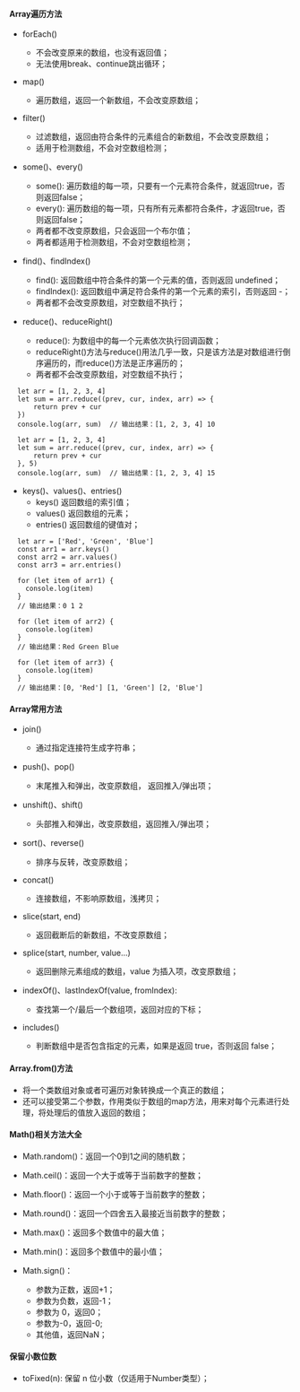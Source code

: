 #### Array遍历方法

- forEach()
  - 不会改变原来的数组，也没有返回值；
  - 无法使用break、continue跳出循环；

- map()
  - 遍历数组，返回一个新数组，不会改变原数组；

- filter()
  - 过滤数组，返回由符合条件的元素组合的新数组，不会改变原数组；
  - 适用于检测数组，不会对空数组检测；

- some()、every()
  - some(): 遍历数组的每一项，只要有一个元素符合条件，就返回true，否则返回false；
  - every(): 遍历数组的每一项，只有所有元素都符合条件，才返回true，否则返回false；
  - 两者都不改变原数组，只会返回一个布尔值；
  - 两者都适用于检测数组，不会对空数组检测；

- find()、findIndex()
  - find(): 返回数组中符合条件的第一个元素的值，否则返回 undefined；
  - findIndex(): 返回数组中满足符合条件的第一个元素的索引，否则返回 -；
  - 两者都不会改变原数组，对空数组不执行；

- reduce()、reduceRight()
  - reduce(): 为数组中的每一个元素依次执行回调函数；
  - reduceRight()方法与reduce()用法几乎一致，只是该方法是对数组进行倒序遍历的，而reduce()方法是正序遍历的；
  - 两者都不会改变原数组，对空数组不执行；
```
  let arr = [1, 2, 3, 4]
  let sum = arr.reduce((prev, cur, index, arr) => {
      return prev + cur
  })  
  console.log(arr, sum)  // 输出结果：[1, 2, 3, 4] 10

  let arr = [1, 2, 3, 4]
  let sum = arr.reduce((prev, cur, index, arr) => {
      return prev + cur
  }, 5)  
  console.log(arr, sum)  // 输出结果：[1, 2, 3, 4] 15
```

- keys()、values()、entries()
  - keys() 返回数组的索引值；
  - values() 返回数组的元素；
  - entries() 返回数组的键值对；
```
  let arr = ['Red', 'Green', 'Blue']
  const arr1 = arr.keys()
  const arr2 = arr.values() 
  const arr3 = arr.entries() 

  for (let item of arr1) {
    console.log(item)
  }
  // 输出结果：0 1 2 

  for (let item of arr2) {
    console.log(item)
  }
  // 输出结果：Red Green Blue

  for (let item of arr3) {
    console.log(item)
  }
  // 输出结果：[0, 'Red'] [1, 'Green'] [2, 'Blue']
```

#### Array常用方法

- join()
  - 通过指定连接符生成字符串；

- push()、pop()
  - 末尾推入和弹出，改变原数组， 返回推入/弹出项；

- unshift()、shift()
  - 头部推入和弹出，改变原数组，返回推入/弹出项；

- sort()、reverse()
  - 排序与反转，改变原数组；

- concat()
  - 连接数组，不影响原数组，浅拷贝；

- slice(start, end)
  - 返回截断后的新数组，不改变原数组；

- splice(start, number, value...)
  - 返回删除元素组成的数组，value 为插入项，改变原数组；

- indexOf()、lastIndexOf(value, fromIndex):
  - 查找第一个/最后一个数组项，返回对应的下标；

- includes()
  - 判断数组中是否包含指定的元素，如果是返回 true，否则返回 false；


#### Array.from()方法

- 将一个类数组对象或者可遍历对象转换成一个真正的数组；
- 还可以接受第二个参数，作用类似于数组的map方法，用来对每个元素进行处理，将处理后的值放入返回的数组；

#### Math()相关方法大全

- Math.random()：返回一个0到1之间的随机数；
- Math.ceil()：返回一个大于或等于当前数字的整数；
- Math.floor()：返回一个小于或等于当前数字的整数；
- Math.round()：返回一个四舍五入最接近当前数字的整数；

- Math.max()：返回多个数值中的最大值；
- Math.min()：返回多个数值中的最小值；

- Math.sign()：
  - 参数为正数，返回+1；
  - 参数为负数，返回-1；
  - 参数为 0，返回0；
  - 参数为-0，返回-0;
  - 其他值，返回NaN；

#### 保留小数位数

- toFixed(n): 保留 n 位小数（仅适用于Number类型）；
